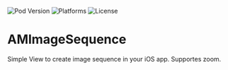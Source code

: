 ![Pod Version](https://img.shields.io/cocoapods/v/AMImageSequenceView.svg?style=flat)
![Platforms](https://cocoapod-badges.herokuapp.com/p/AMImageSequenceView/badge.png)
![License](https://cocoapod-badges.herokuapp.com/l/AMImageSequenceView/badge.(png|svg))

# AMImageSequence
Simple View to create image sequence in your iOS app. Supportes zoom.
